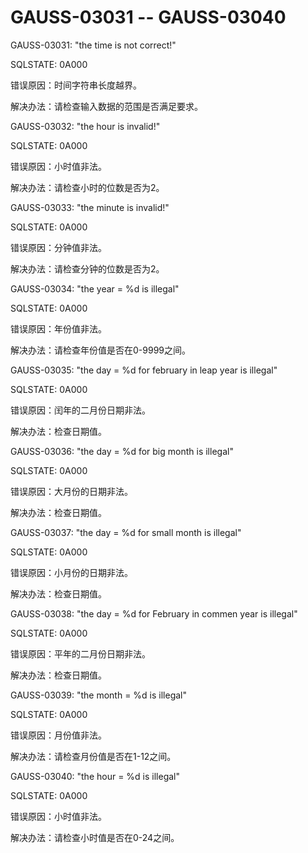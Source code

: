 # GAUSS-03031 -- GAUSS-03040<a name="ZH-CN_TOPIC_0302073435"></a>

GAUSS-03031: "the time is not correct!"

SQLSTATE: 0A000

错误原因：时间字符串长度越界。

解决办法：请检查输入数据的范围是否满足要求。

GAUSS-03032: "the hour is invalid!"

SQLSTATE: 0A000

错误原因：小时值非法。

解决办法：请检查小时的位数是否为2。

GAUSS-03033: "the minute is invalid!"

SQLSTATE: 0A000

错误原因：分钟值非法。

解决办法：请检查分钟的位数是否为2。

GAUSS-03034: "the year = %d is illegal"

SQLSTATE: 0A000

错误原因：年份值非法。

解决办法：请检查年份值是否在0-9999之间。

GAUSS-03035: "the day = %d for february in leap year is illegal"

SQLSTATE: 0A000

错误原因：闰年的二月份日期非法。

解决办法：检查日期值。

GAUSS-03036: "the day = %d for big month is illegal"

SQLSTATE: 0A000

错误原因：大月份的日期非法。

解决办法：检查日期值。

GAUSS-03037: "the day = %d for small month is illegal"

SQLSTATE: 0A000

错误原因：小月份的日期非法。

解决办法：检查日期值。

GAUSS-03038: "the day = %d for February in commen year is illegal"

SQLSTATE: 0A000

错误原因：平年的二月份日期非法。

解决办法：检查日期值。

GAUSS-03039: "the month = %d is illegal"

SQLSTATE: 0A000

错误原因：月份值非法。

解决办法：请检查月份值是否在1-12之间。

GAUSS-03040: "the hour = %d is illegal"

SQLSTATE: 0A000

错误原因：小时值非法。

解决办法：请检查小时值是否在0-24之间。

